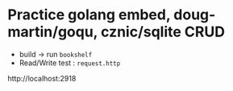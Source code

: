 # Practice golang embed, doug-martin/goqu, cznic/sqlite CRUD

* build -> run `bookshelf`
* Read/Write test : `request.http`

http://localhost:2918